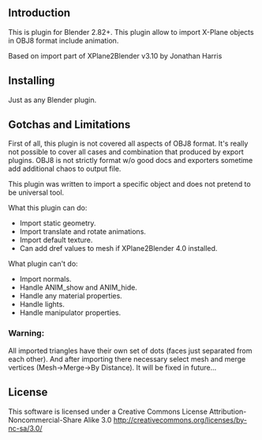 
## Introduction

This is plugin for Blender 2.82+. This plugin allow to import
X-Plane objects in OBJ8 format include animation.

Based on import part of XPlane2Blender v3.10 by Jonathan Harris

## Installing

Just as any Blender plugin.

## Gotchas and Limitations
First of all, this plugin is not covered all aspects of OBJ8 format.
It's really not possible to cover all cases and combination that produced by export plugins.
OBJ8 is not strictly format w/o good docs and exporters sometime add additional chaos to
output file.

This plugin was written to import a specific object and does not pretend to be universal tool.

What this plugin can do:
- Import static geometry.
- Import translate and rotate animations.
- Import default texture.
- Can add dref values to mesh if XPlane2Blender 4.0 installed.

What plugin can't do:
- Import normals.
- Handle ANIM_show and ANIM_hide.
- Handle any material properties.
- Handle lights.
- Handle manipulator properties.

### Warning:
All imported triangles have their own set of dots (faces just separated from each other). And after importing
there necessary select mesh and merge vertices (Mesh->Merge->By Distance).  It will be fixed in future...

## License

This software is licensed under a Creative Commons License Attribution-Noncommercial-Share Alike 3.0
http://creativecommons.org/licenses/by-nc-sa/3.0/
